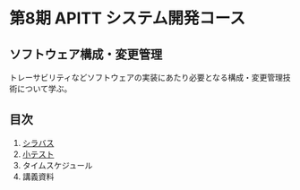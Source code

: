 第8期 APITT システム開発コース
================================================================================

ソフトウェア構成・変更管理 
--------------------------------------------------------------------------------

トレーサビリティなどソフトウェアの実装にあたり必要となる構成・変更管理技術について学ぶ。


目次
--------------------------------------------------------------------------------

1. [シラバス](syllabus.html)
2. [小テスト](test.html)
3. タイムスケジュール
4. 講義資料
